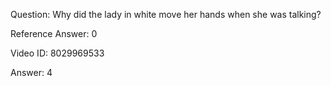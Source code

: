 Question: Why did the lady in white move her hands when she was talking?

Reference Answer: 0

Video ID: 8029969533

Answer: 4

